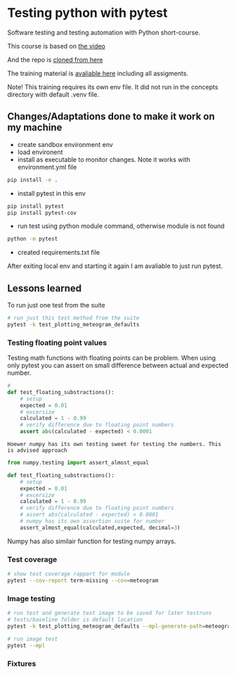 # Testing python with pytest

Software testing and testing automation with Python short-course.

This course is based on [the video](https://www.youtube.com/watch?v=LX2ksGYXJ80&list=PLRiZb4DNOVQeSqmV21DErxbP8HqgGari2&index=13)

And the repo is [cloned from here](https://github.com/LeemanGeophysicalLLC/testing-with-python)

The training material is [avaliable here](https://leemangeophysicalllc.github.io/testing-with-python/) including all assigments.

Note! This training requires its own env file. It did not run in the concepts directory with default .venv file.

## Changes/Adaptations done to make it work on my machine

- create sandbox environment env
- load environent
- install as executable to monitor changes. Note it works with environment.yml file

```bash
pip install -e .
```

- install pytest in this env

```bash
pip install pytest
pip install pytest-cov
```

- run test using python module command, otherwise module is not found

```bash
python -m pytest
```

- created requirements.txt file

After exiting local env and starting it again I am avaliable to just run pytest.

## Lessons learned

To run just one test from the suite

```bash
# run just this test method from the suite
pytest -k test_plotting_meteogram_defaults

```

### Testing floating point values

Testing math functions with floating points can be problem. When using only pytest you can assert on small difference between actual and expected number.

```python
#
def test_floating_substractions():
    # setup
    expected = 0.01
    # excersize
    calculated = 1 - 0.99
    # verify difference due to floating point numbers
    assert abs(calculated - expected) < 0.0001
```

`Hoewer numpy has its own testing sweet for testing the numbers. This is advised approach`

```python
from numpy.testing import assert_almost_equal

def test_floating_substractions():
    # setup
    expected = 0.01
    # excersize
    calculated = 1 - 0.99
    # verify difference due to floating point numbers
    # assert abs(calculated - expected) < 0.0001
    # numpy has its own assertion suite for number
    assert_almost_equal(calculated,expected, decimal=3)

```

Numpy has also similair function for testing numpy arrays.

### Test coverage

```bash
# show test coverage rapport for module
pytest --cov-report term-missing --cov=meteogram

```

### Image testing

```bash
# run test and generate test image to be saved for later testruns
# tests/baseline folder is default location
pytest -k test_plotting_meteogram_defaults --mpl-generate-path=meteogram/tests/baseline

# run image test
pytest --mpl

```

### Fixtures
